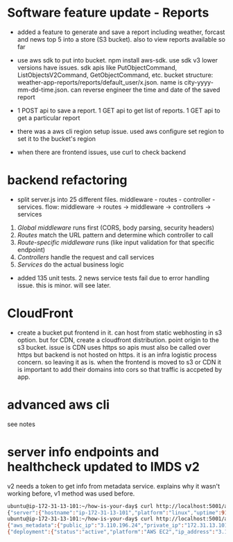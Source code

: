 # Software feature update - Reports

- added a feature to generate and save a report including weather, forcast and news top 5 into a store (S3 bucket). also to view reports available so far

- use aws sdk to put into bucket. npm install aws-sdk. use sdk v3 lower versions have issues. sdk apis like 
PutObjectCommand, ListObjectsV2Command, GetObjectCommand,
etc. bucket structure: weather-app-reports/reports/default_user/x.json. name is city-yyyy-mm-dd-time.json. can reverse engineer the time and date of the saved report

- 1 POST api to save a report. 1 GET api to get list of reports. 1 GET api to get a particular report

- there was a aws cli region setup issue. used aws configure set region to set it to the bucket's region

- when there are frontend issues, use curl to check backend

# backend refactoring

- split server.js into 25 different files. middleware - routes - controller - services. flow: middleware -> routes -> middleware -> controllers -> services

1. *Global middleware* runs first (CORS, body parsing, security headers)
2. *Routes* match the URL pattern and determine which controller to call
3. *Route-specific middleware* runs (like input validation for that specific endpoint)
4. *Controllers* handle the request and call services
5. *Services* do the actual business logic

- added 135 unit tests. 2 news service tests fail due to error handling issue. this is minor. will see later.

# CloudFront 
- create a bucket put frontend in it. can host from static webhosting in s3 option. but for CDN, create a cloudfront distribution. point origin to the s3 bucket. issue is CDN uses https so apis must also be called over https but backend is not hosted on https. it is an infra logistic process concern. so leaving it as is.
when the frontend is moved to s3 or CDN it is important to add their domains into cors so that traffic is accpeted by app.

# advanced aws cli
see notes

# server info endpoints and healthcheck updated to IMDS v2
v2 needs a token to get info from metadata service. explains why it wasn't working before, v1 method was used before.

```bash
ubuntu@ip-172-31-13-101:~/how-is-your-day$ curl http://localhost:5001/api/server-info
{"server":{"hostname":"ip-172-31-13-101","platform":"linux","uptime":912557.7,"port":"5001","node_version":"v18.20.8","timestamp":"2025-09-10T06:47:53.881Z"},"aws":{"instance_id":"i-09e25918b78c2f3e1","instance_type":"t3.micro","availability_zone":"ap-south-1b","is_ec2":true},"network":{"interfaces":{"lo":[{"address":"127.0.0.1","netmask":"255.0.0.0","family":"IPv4","mac":"00:00:00:00:00:00","internal":true,"cidr":"127.0.0.1/8"},{"address":"::1","netmask":"ffff:ffff:ffff:ffff:ffff:ffff:ffff:ffff","family":"IPv6","mac":"00:00:00:00:00:00","internal":true,"cidr":"::1/128","scopeid":0}],"ens5":[{"address":"172.31.13.101","netmask":"255.255.240.0","family":"IPv4","mac":"0a:26:f6:23:ee:2f","internal":false,"cidr":"172.31.13.101/20"},{"address":"fe80::826:f6ff:fe23:ee2f","netmask":"ffff:ffff:ffff:ffff::","family":"IPv6","mac":"0a:26:f6:23:ee:2f","internal":false,"cidr":"fe80::826:f6ff:fe23:ee2f/64","scopeid":2}]}},"deployment":{"environment":"development","base_url":"http://localhost:5001"}}ubuntu@ip-172-31-13-101:~/how-is-your-day$ 
ubuntu@ip-172-31-13-101:~/how-is-your-day$ curl http://localhost:5001/api/aws-metadata
{"aws_metadata":{"public_ip":"3.110.196.24","private_ip":"172.31.13.101","instance_id":"i-09e25918b78c2f3e1","instance_type":"t3.micro","availability_zone":"ap-south-1b","port":"5001","frontend_url":"http://3.110.196.24:5001","api_base":"http://3.110.196.24:5001/api"},"is_ec2":true,"metadata_version":"IMDSv2","checked_at":"2025-09-10T06:48:15.388Z"}ubuntu@ip-172-31-13-101:~/how-is-your-day$ curl http://localhost:5001/api/deployment-status
{"deployment":{"status":"active","platform":"AWS EC2","ip_address":"3.110.196.24","port":"5001","frontend_url":"http://3.110.196.24:5001","api_base":"http://3.110.196.24:5001/api","uptime":912610.72,"node_version":"v18.20.8","last_checked":"2025-09-10T06:48:46.904Z"},"aws":{"is_ec2":true,"instance_id":"i-09e25918b78c2f3e1","public_ip":"3.110.196.24","instance_type":"t3.micro","availability_zone":"ap-south-1b","metadata_version":"IMDSv2"},"server":{"hostname":"ip-172-31-13-101","local_ip":"172.31.13.101"}}ubuntu@ip-172-31-13-101:~/how-is-your-day$ 

```